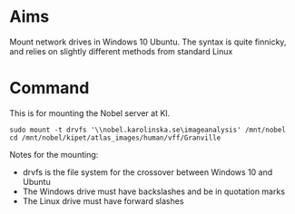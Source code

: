 Aims
====

Mount network drives in Windows 10 Ubuntu. The syntax is quite finnicky, and relies on slightly different methods from standard Linux

Command
=======

This is for mounting the Nobel server at KI.

    sudo mount -t drvfs '\\nobel.karolinska.se\imageanalysis' /mnt/nobel
    cd /mnt/nobel/kipet/atlas_images/human/vff/Granville

Notes for the mounting:

-   drvfs is the file system for the crossover between Windows 10 and Ubuntu
-   The Windows drive must have backslashes and be in quotation marks
-   The Linux drive must have forward slashes
